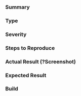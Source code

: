 ### Summary

### Type

### Severity

### Steps to Reproduce

### Actual Result (?Screenshot)

### Expected Result

### Build
